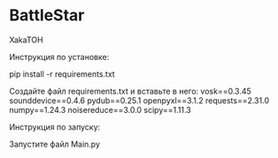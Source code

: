 # BattleStar
XakaTOH

Инструкция по установке:

pip install -r requirements.txt

Создайте файл requirements.txt и вставьте в него:
vosk==0.3.45
sounddevice==0.4.6
pydub==0.25.1
openpyxl==3.1.2
requests==2.31.0
numpy==1.24.3
noisereduce==3.0.0
scipy==1.11.3

Инструкция по запуску:

Запустите файл Main.py





